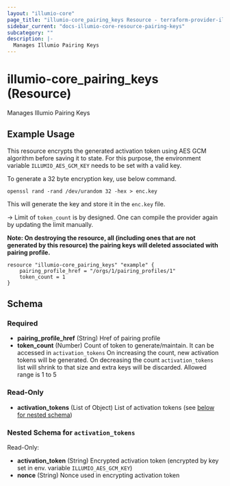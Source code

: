 ```yaml
---
layout: "illumio-core"
page_title: "illumio-core_pairing_keys Resource - terraform-provider-illumio-core"
sidebar_current: "docs-illumio-core-resource-pairing-keys"
subcategory: ""
description: |-
  Manages Illumio Pairing Keys
---
```



# illumio-core_pairing_keys (Resource)

Manages Illumio Pairing Keys


Example Usage
------------

This resource encrypts the generated activation token using AES GCM algorithm before saving it to state. For this purpose, the environment variable `ILLUMIO_AES_GCM_KEY` needs to be set with a valid key.

To generate a 32 byte encryption key, use below command. 
```
openssl rand -rand /dev/urandom 32 -hex > enc.key
```
This will generate the key and store it in the `enc.key` file.

-> Limit of `token_count` is by designed. One can compile the provider again by updating the limit manually.

**Note: On destroying the resource, all (including ones that are not generated by this resource) the pairing keys will deleted associated with pairing profile.**

```hcl
resource "illumio-core_pairing_keys" "example" {
    pairing_profile_href = "/orgs/1/pairing_profiles/1"
    token_count = 1
}
```

<!-- schema generated by tfplugindocs -->
## Schema

### Required

- **pairing_profile_href** (String) Href of pairing profile
- **token_count** (Number) Count of token to generate/maintain. It can be accessed in `activation_tokens` On increasing the count, new activation tokens will be generated. On decreasing the count `activation_tokens` list will shrink to that size and extra keys will be discarded. Allowed range is 1 to 5

### Read-Only

- **activation_tokens** (List of Object) List of activation tokens (see [below for nested schema](#nestedatt--activation_tokens))

<a id="nestedatt--activation_tokens"></a>
### Nested Schema for `activation_tokens`

Read-Only:

- **activation_token** (String) Encrypted activation token (encrypted by key set in env. variable `ILLUMIO_AES_GCM_KEY`)
- **nonce** (String) Nonce used in encrypting activation token


